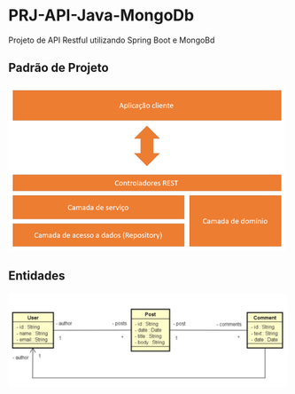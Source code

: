 # PRJ-API-Java-MongoDb
Projeto de API Restful utilizando Spring Boot e MongoBd



## Padrão de Projeto 

<img src= "image.png" width="500px">


## Entidades
<img src= "entities.png" width="600px">